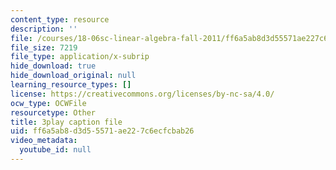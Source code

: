 ```yaml
---
content_type: resource
description: ''
file: /courses/18-06sc-linear-algebra-fall-2011/ff6a5ab8d3d55571ae227c6ecfcbab26_mVeuZzJdd1w.vtt
file_size: 7219
file_type: application/x-subrip
hide_download: true
hide_download_original: null
learning_resource_types: []
license: https://creativecommons.org/licenses/by-nc-sa/4.0/
ocw_type: OCWFile
resourcetype: Other
title: 3play caption file
uid: ff6a5ab8-d3d5-5571-ae22-7c6ecfcbab26
video_metadata:
  youtube_id: null
---
```

